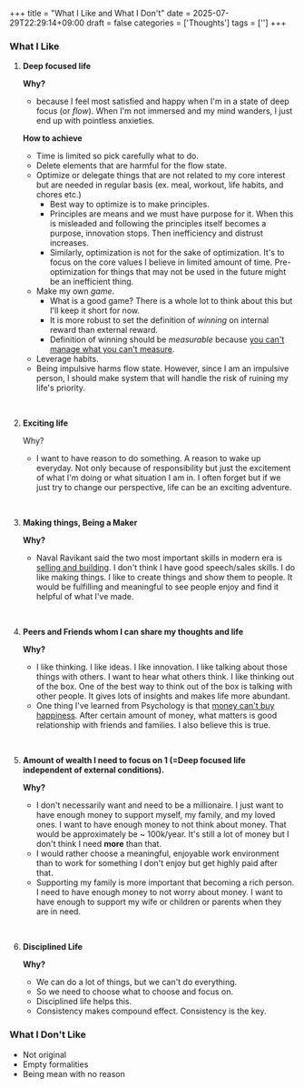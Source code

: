 +++
title = "What I Like and What I Don't"
date = 2025-07-29T22:29:14+09:00
draft = false
categories = ['Thoughts']
tags = ['']
+++

### What I Like

1. **Deep focused life**

	**Why?**
	- because I feel most satisfied and happy when I'm in a state of deep focus (or _flow_). When I'm not immersed and my mind wanders, I just end up with pointless anxieties.

	**How to achieve**
	- Time is limited so pick carefully what to do.
	- Delete elements that are harmful for the flow state.
	- Optimize or delegate things that are not related to my core interest but are needed in regular basis (ex. meal, workout, life habits, and chores etc.)
		- Best way to optimize is to make principles.
		- Principles are means and we must have purpose for it. When this is misleaded and following the principles itself becomes a purpose, innovation stops. Then inefficiency and distrust increases.
		- Similarly, optimization is not for the sake of optimization. It's to focus on the core values I believe in limited amount of time. Pre-optimization for things that may not be used in the future might be an inefficient thing.
	- Make my own _game_. 
		- What is a good game? There is a whole lot to think about this but I'll keep it short for now.
		- It is more robust to set the definition of _winning_ on internal reward than external reward.
		- Definition of winning should be _measurable_ because [you can't manage what you can't measure](https://www.growthink.com/content/two-most-important-quotes-business).
	- Leverage habits.
	- Being impulsive harms flow state. However, since I am an impulsive person, I should make system that will handle the risk of ruining my life's priority.
	

<br>

2. **Exciting life**
	
	Why?
	- I want to have reason to do something. A reason to wake up everyday. Not only because of responsibility but just the excitement of what I'm doing or what situation I am in. I often forget but if we just try to change our perspective, life can be an exciting adventure. 

<br>

3. **Making things, Being a Maker**
	
	**Why?**
	- Naval Ravikant said the two most important skills in modern era is [selling and building](https://nav.al/build-sell). I don't think I have good speech/sales skills. I do like making things. I like to create things and show them to people. It would be fulfilling and meaningful to see people enjoy and find it helpful of what I've made.
<br>

4. **Peers and Friends whom I can share my thoughts and life**

	**Why?**
	- I like thinking. I like ideas. I like innovation. I like talking about those things with others. I want to hear what others think. I like thinking out of the box. One of the best way to think out of the box is talking with other people. It gives lots of insights and makes life more abundant.
	- One thing I've learned from Psychology is that [money can't buy happiness](https://www.psychologytoday.com/us/blog/evolution-in-daily-life/202208/why-money-doesnt-buy-happiness). After certain amount of money, what matters is good relationship with friends and families. I also believe this is true.

<br>

5. **Amount of wealth I need to focus on 1 (=Deep focused life independent of external conditions).**

	**Why?**
	- I don't necessarily want and need to be a millionaire. I just want to have enough money to support myself, my family, and my loved ones. I want to have enough money to not think about money. That would be approximately be ~ 100k/year. It's still a lot of money but I don't think I need **more** than that.
	- I would rather choose a meaningful, enjoyable work environment than to work for something I don't enjoy but get highly paid after that.
	- Supporting my family is more important that becoming a rich person. I need to have enough money to not worry about money. I want to have enough to support my wife or children or parents when they are in need.

<br>

6. **Disciplined Life**

	**Why?**
	- We can do a lot of things, but we can't do everything.
	- So we need to choose what to choose and focus on.
	- Disciplined life helps this.
	- Consistency makes compound effect. Consistency is the key.


### What I Don't Like

- Not original
- Empty formalities
- Being mean with no reason